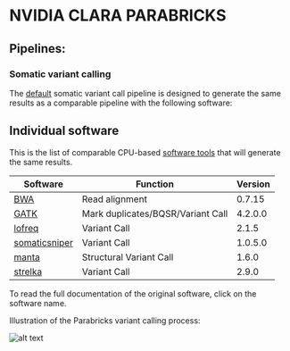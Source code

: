 # NVIDIA CLARA PARABRICKS

## Pipelines:

### Somatic variant calling

The [default](https://docs.nvidia.com/clara/parabricks/3.7.0/Documentation/ToolDocs/man_somatic.html#man-somatic) somatic variant call pipeline is designed to generate the same results as a comparable pipeline with the following software:

## Individual software 

This is the list of comparable CPU-based [software tools](https://docs.nvidia.com/clara/parabricks/3.7.0/SoftwareOverview.html#software-tools) that will generate the same results.

| Software | Function | Version |
| --- | --- | --- |
| [BWA](http://bio-bwa.sourceforge.net/bwa.shtml) | Read alignment | 0.7.15 |
| [GATK](https://gatk.broadinstitute.org/hc/en-us) | Mark duplicates/BQSR/Variant Call | 4.2.0.0 |
| [lofreq](https://csb5.github.io/lofreq/) | Variant Call | 2.1.5 |
| [somaticsniper](https://gmt.genome.wustl.edu/packages/somatic-sniper/documentation.html) | Variant Call | 1.0.5.0 |
| [manta](https://github.com/Illumina/manta#manta-structural-variant-caller) | Structural Variant Call | 1.6.0 |
| [strelka](https://github.com/Illumina/strelka#strelka2-small-variant-caller) | Variant Call | 2.9.0 |


To read the full documentation of the original software, click on the software name.

Illustration of the Parabricks variant calling process:

![alt text](https://www.nvidia.com/content/dam/en-zz/Solutions/healthcare/clara-parabricks/nvidia-parabricks-diagram-new@2x.png "Clara Parabricks")
